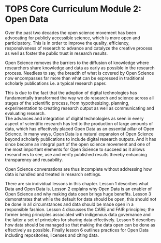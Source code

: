 # TOPS Core Curriculum Module 2: Open Data

Over the past two decades the open science movement has been advocating for publicly accessible science, which is more open and participatory. This is in order to improve the quality, efficiency, responsiveness of research to advance and catalyze the creative process as well as foster the public trust in research results. 

Open Science removes the barriers to the diffusion of knowledge where researchers share knowledge and data as early as possible in the research process. Needless to say, the breadth of what is covered by Open Science now encompasses far more than what can be expressed in traditional scholarly publications i.e. a typical research paper. 

This is due to the fact that the adoption of digital technologies has fundamentally transformed the way we do research and science across all stages of the scientific process, from hypothesizing, planning, experimentation to creating research output as well as communicating and evaluating research.  
The advances and integration of digital technologies as seen in every aspect of scientific research has led to the production of large amounts of data, which has effectively placed Open Data as an essential pillar of Open Science. In many ways, Open Data is a natural expansion of Open Science beyond scholarly publications to include digital research outputs. And it has since become an integral part of the open science movement and one of the most important elements for Open Science to succeed as it allows researchers to see, use and verify published results thereby enhancing transparency and reusability. 

Open Science conversations are thus incomplete without addressing how data is handled and treated in research settings.

There are six individual lessons in this chapter. Lesson 1 describes what Data and Open Data is. Lesson 2 explains why Open Data is an enabler of Open Science and why making data open brings huge benefits. Lesson 3 demonstrates that while the default for data should be open, this should not be done in all circumstances and data should be made open in a responsible fashion. Lesson 4 discusses the CARE and FAIR principles; the former being principles associated with indigenous data governance and the latter a set of principles for sharing data effectively. Lesson 5 describes how data should be managed so that making the data open can be done as effectively as possible. Finally lesson 6 outlines practices for Open Data including repositories, licenses and citing data. 

```{tableofcontents}
```
